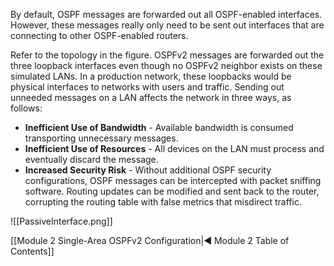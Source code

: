 By default, OSPF messages are forwarded out all OSPF-enabled interfaces. However, these messages really only need to be sent out interfaces that are connecting to other OSPF-enabled routers.

Refer to the topology in the figure. OSPFv2 messages are forwarded out the three loopback interfaces even though no OSPFv2 neighbor exists on these simulated LANs. In a production network, these loopbacks would be physical interfaces to networks with users and traffic. Sending out unneeded messages on a LAN affects the network in three ways, as follows:

- **Inefficient Use of Bandwidth** - Available bandwidth is consumed transporting unnecessary messages.
- **Inefficient Use of Resources** - All devices on the LAN must process and eventually discard the message.
- **Increased Security Risk** - Without additional OSPF security configurations, OSPF messages can be intercepted with packet sniffing software. Routing updates can be modified and sent back to the router, corrupting the routing table with false metrics that misdirect traffic.

![[PassiveInterface.png]]

[[Module 2 Single-Area OSPFv2 Configuration|◀ Module 2 Table of Contents]]